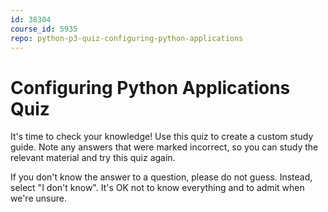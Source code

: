 ```yaml
---
id: 38304
course_id: 5935
repo: python-p3-quiz-configuring-python-applications
---
```


# Configuring Python Applications Quiz

It's time to check your knowledge! Use this quiz to create a custom study guide.
Note any answers that were marked incorrect, so you can study the relevant
material and try this quiz again.

If you don't know the answer to a question, please do not guess. Instead, select
"I don't know". It's OK not to know everything and to admit when we're unsure.
